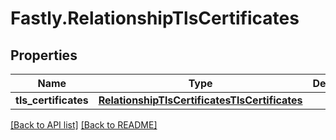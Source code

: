 # Fastly.RelationshipTlsCertificates

## Properties

Name | Type | Description | Notes
------------ | ------------- | ------------- | -------------
**tls_certificates** | [**RelationshipTlsCertificatesTlsCertificates**](RelationshipTlsCertificatesTlsCertificates.md) |  | [optional] 


[[Back to API list]](../../README.md#endpoints) [[Back to README]](../../README.md)
